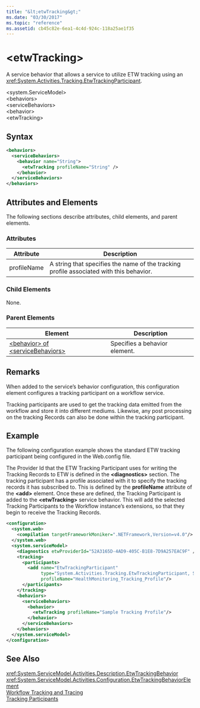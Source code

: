 ```yaml
---
title: "&lt;etwTracking&gt;"
ms.date: "03/30/2017"
ms.topic: "reference"
ms.assetid: cb45c82e-6ea1-4c4d-924c-118a25ae1f35
---
```

# &lt;etwTracking&gt;
A service behavior that allows a service to utilize ETW tracking using an <xref:System.Activities.Tracking.EtwTrackingParticipant>.  

\<system.ServiceModel>  
\<behaviors>  
\<serviceBehaviors>  
\<behavior>  
\<etwTracking>  

## Syntax  

```xml  
<behaviors>
  <serviceBehaviors>
    <behavior name="String">
      <etwTracking profileName="String" />
    </behavior>
  </serviceBehaviors>
</behaviors>  
```  

## Attributes and Elements  
 The following sections describe attributes, child elements, and parent elements.  

### Attributes  


|Attribute|Description|  
|---------------|-----------------|  
|profileName|A string that specifies the name of the tracking profile associated with this behavior.|  

### Child Elements  
 None.  

### Parent Elements  


|Element|Description|  
|-------------|-----------------|  
|[\<behavior> of \<serviceBehaviors>](../../../../../docs/framework/configure-apps/file-schema/windows-workflow-foundation/behavior-of-servicebehaviors-of-workflow.md)|Specifies a behavior element.|  

## Remarks  
 When added to the service’s behavior configuration, this configuration element configures a tracking participant on a workflow service.  

 Tracking participants are used to get the tracking data emitted from the workflow and store it into different mediums. Likewise, any post processing on the tracking Records can also be done within the tracking participant.  

## Example  
 The following configuration example shows the standard ETW tracking participant being configured in the Web.config file.  

 The Provider Id that the ETW Tracking Participant uses for writing the Tracking Records to ETW is defined in the **\<diagnostics>** section. The tracking participant has a profile associated with it to specify the tracking records it has subscribed to. This is defined by the **profileName** attribute of the **\<add>** element. Once these are defined, the Tracking Participant is added to the **\<etwTracking>** service behavior. This will add the selected Tracking Participants to the Workflow instance’s extensions, so that they begin to receive the Tracking Records.  

```xml  
<configuration>   
  <system.web>   
    <compilation targetFrameworkMoniker=".NETFramework,Version=v4.0"/>   
  </system.web>   
  <system.serviceModel>   
    <diagnostics etwProviderId="52A3165D-4AD9-405C-B1E8-7D9A257EAC9F" />                
    <tracking>   
      <participants>   
        <add name="EtwTrackingParticipant"   
             type="System.Activities.Tracking.EtwTrackingParticipant, System.Activities, Version=4.0.0.0, Culture=neutral, PublicKeyToken=31bf3856ad364e35"   
             profileName="HealthMonitoring_Tracking_Profile"/>   
      </participants>   
    </tracking>   
    <behaviors>   
      <serviceBehaviors>   
        <behavior>   
          <etwTracking profileName="Sample Tracking Profile"/>  
        </behavior>   
      </serviceBehaviors>   
    </behaviors>   
  </system.serviceModel>   
</configuration>  
```  

## See Also  
 <xref:System.ServiceModel.Activities.Description.EtwTrackingBehavior>  
 <xref:System.ServiceModel.Activities.Configuration.EtwTrackingBehaviorElement>  
 [Workflow Tracking and Tracing](../../../../../docs/framework/windows-workflow-foundation/workflow-tracking-and-tracing.md)  
 [Tracking Participants](../../../../../docs/framework/windows-workflow-foundation/tracking-participants.md)
